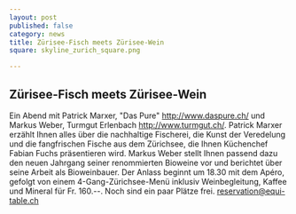 ```yaml
---
layout: post
published: false
category: news
title: Zürisee-Fisch meets Zürisee-Wein
square: skyline_zurich_square.png

---
```

## Zürisee-Fisch meets Zürisee-Wein

Ein Abend mit Patrick Marxer, "Das Pure" http://www.daspure.ch/ und Markus Weber, Turmgut Erlenbach http://www.turmgut.ch/. Patrick Marxer erzählt Ihnen alles über die nachhaltige Fischerei, die Kunst der Veredelung und die fangfrischen Fische aus dem Zürichsee, die Ihnen Küchenchef Fabian Fuchs präsentieren wird. Markus Weber stellt Ihnen passend dazu den neuen Jahrgang seiner renommierten Bioweine vor und berichtet über seine Arbeit als Bioweinbauer. 
Der Anlass beginnt um 18.30 mit dem Apéro, gefolgt von einem 4-Gang-Zürichsee-Menü inklusiv Weinbegleitung, Kaffee und Mineral für Fr. 160.--.
Noch sind ein paar Plätze frei. <a href="mailto:reservation@equi-table.ch">reservation@equi-table.ch</a>

